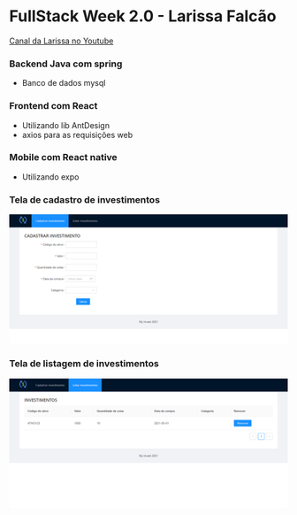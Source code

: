# FullStack Week 2.0 - Larissa Falcão

[Canal da Larissa no Youtube](https://www.youtube.com/channel/UCpwQbijXpUSvhH7yNk17DKg)

### Backend Java com spring

- Banco de dados mysql

### Frontend com React

- Utilizando lib AntDesign
- axios para as requisições web

### Mobile com React native
- Utilizando expo

### Tela de cadastro de investimentos

![TelaDeCadastro](https://github.com/alexandersantosdev/FullStachWeek2.0/blob/main/CadastrarInvestimento.PNG)

### Tela de listagem de investimentos

![TelaDeListagemInvestimentos](https://github.com/alexandersantosdev/FullStachWeek2.0/blob/main/ListarInvestimentos.PNG)
